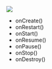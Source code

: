

![](https://developer.android.com/images/activity_lifecycle.png)

- onCreate()
- onRestart()
- onStart()
- onResume()
- onPause()
- onStop()
- onDestroy()